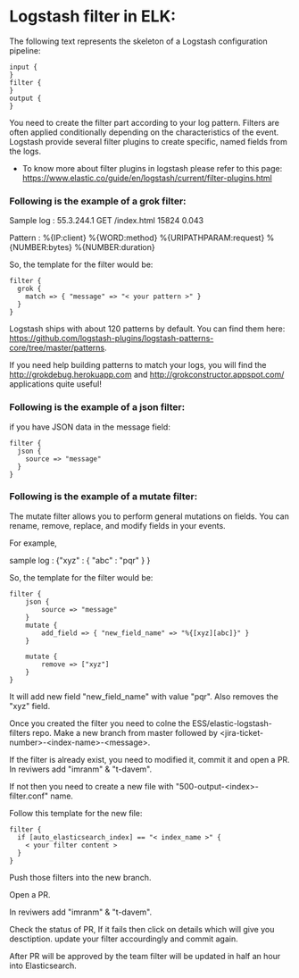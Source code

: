 # Logstash filter in ELK:

The following text represents the skeleton of a Logstash configuration pipeline:
```
input {
}
filter {
}
output {
}
```
You need to create the filter part according to your log pattern. Filters are often applied conditionally depending on the characteristics of the event. Logstash provide several filter plugins to create specific, named fields from the logs. 

- To know more about filter plugins in logstash please refer to this page:
https://www.elastic.co/guide/en/logstash/current/filter-plugins.html

### Following is the example of a grok filter:

Sample log : 55.3.244.1 GET /index.html 15824 0.043

Pattern : %{IP:client} %{WORD:method} %{URIPATHPARAM:request} %{NUMBER:bytes} %{NUMBER:duration}

So, the template for the filter would be:  

```
filter {
  grok {
    match => { "message" => "< your pattern >" }
  }
}
```
Logstash ships with about 120 patterns by default. You can find them here: 
https://github.com/logstash-plugins/logstash-patterns-core/tree/master/patterns.

If you need help building patterns to match your logs, you will find the http://grokdebug.herokuapp.com and http://grokconstructor.appspot.com/ applications quite useful!

### Following is the example of a json filter:

if you have JSON data in the message field:

```
filter {
  json {
    source => "message"
  }
}
```

### Following is the example of a mutate filter:

The mutate filter allows you to perform general mutations on fields. You can rename, remove, replace, and modify fields in your events.

For example, 

sample log : {"xyz" : { "abc" : "pqr" } }

So, the template for the filter would be:
```
filter {
    json {
        source => "message"
    }
    mutate {
        add_field => { "new_field_name" => "%{[xyz][abc]}" }
    }

    mutate {
        remove => ["xyz"]
    }
}
```
It will add new field "new_field_name" with value "pqr". Also removes the "xyz" field.

Once you created the filter you need to colne the ESS/elastic-logstash-filters repo. Make a new branch from master followed by \<jira-ticket-number\>-\<index-name>-\<message\>.

If the filter is already exist, you need to modified it, commit it and open a PR. In reviwers add "imranm" & "t-davem".

If not then you need to create a new file with "500-output-\<index\>-filter.conf" name.

Follow this template for the new file: 

```
filter {
  if [auto_elasticsearch_index] == "< index_name >" {
    < your filter content >
  }
}
```

Push those filters into the new branch.

Open a PR.

In reviwers add "imranm" & "t-davem".

Check the status of PR, If it fails then click on details which will give you desctiption. update your filter accourdingly and commit again.

After PR will be approved by the team filter will be updated in half an hour into Elasticsearch.
